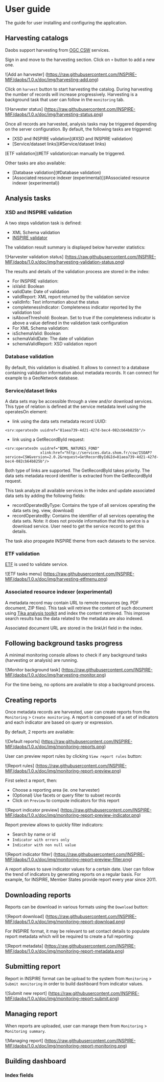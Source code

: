 # User guide

The guide for user installing and configuring the application.

## Harvesting catalogs

Daobs support harvesting from [OGC CSW](http://www.opengeospatial.org/standards/cat) services.


Sign in and move to the harvesting section. 
Click on ```+``` button to add a new one.


![Add an harvester]
(https://raw.githubusercontent.com/INSPIRE-MIF/daobs/1.0.x/doc/img/harvesting-add.png)

Click on ```harvest``` button to start harvesting the catalog. During harvesting
the number of records will increase progressively. Harvesting is a background task
that user can follow in the ```monitoring``` tab.

![Harvester status]
(https://raw.githubusercontent.com/INSPIRE-MIF/daobs/1.0.x/doc/img/harvesting-status.png)

Once all records are harvested, analysis tasks may be triggered depending on the 
server configuration. By default, the following tasks are triggered:

* [XSD and INSPIRE validation](#XSD and INSPIRE validation)
* [Service/dataset links](#Service/dataset links)

[ETF validation](#ETF validation)can manually be triggered.

Other tasks are also available:

* [Database validation](#Database validation)
* [Associated resource indexer (experimental)](#Associated resource indexer (experimental))



## Analysis tasks

### XSD and INSPIRE validation

A two steps validation task is defined:

* XML Schema validation
* [INSPIRE validator](http://inspire-geoportal.ec.europa.eu/validator2/#)

The validation result summary is displayed below harvester statistics:

![Harvester validation status]
(https://raw.githubusercontent.com/INSPIRE-MIF/daobs/1.0.x/doc/img/harvesting-validation-status.png)



The results and details of the validation process are stored in the index:

* For INSPIRE validation:
 * isValid: Boolean
 * validDate: Date of validation
 * validReport: XML report returned by the validation service
 * validInfo: Text information about the status
 * completenessIndicator: Completeness indicator reported by the validation tool
 * isAboveThreshold: Boolean. Set to true if the completeness indicator is above a value defined in the validation task configuration
* For XML Schema validation:
 * isSchemaValid: Boolean
 * schemaValidDate: The date of validation
 * schemaValidReport: XSD validation report


### Database validation

By default, this validation is disabled. It allows to connect to a database
containing validation information about metadata records. It can connect for
example to a GeoNetwork database.


### Service/dataset links

A data sets may be accessible through a view and/or download services. This type 
of relation is defined at the service metadata level using the operatesOn element:

* link using the data sets metadata record UUID:

```
<srv:operatesOn uuidref="81aea739-4d21-427d-bec4-082cb64b825b"/>
```

* link using a GetRecordById request:
```
<srv:operatesOn uuidref="BDML_NATURES_FOND"
                xlink:href="http://services.data.shom.fr/csw/ISOAP?service=CSW&version=2.0.2&request=GetRecordById&Id=81aea739-4d21-427d-bec4-082cb64b825b"/>
```

Both type of links are supported. The GetRecordById takes priority. The data sets 
metadata record identifier is extracted from the GetRecordById request.



This task analyze all available services in the index and update associated data 
sets by adding the following fields:

* recordOperatedByType: Contains the type of all services operating the data sets (eg. view, download)
* recordOperatedBy: Contains the identifier of all services operating the data sets. Note: it does not provide information that this service is a download service. User need to get the service record to get this details.

The task also propagate INSPIRE theme from each datasets to the service.


### ETF validation

[ETF](http://www.geostandaarden.nl/validatie/inspire/) is used to validate service.


![ETF tasks menu]
(https://raw.githubusercontent.com/INSPIRE-MIF/daobs/1.0.x/doc/img/harvesting-etfmenu.png)



### Associated resource indexer (experimental)

A metadata record may contain URL to remote resources (eg. PDF document, ZIP files).
This task will retrieve the content of such document using [Tika analysis toolkit](https://tika.apache.org/)
and index the content retrieved. This improve search results has the data related
to the metadata are also indexed.


Associated document URL are stored in the linkUrl field in the index.



## Following background tasks progress


A minimal monitoring console allows to check if any background tasks (harvesting or analysis)
are running.


![Monitor background task]
(https://raw.githubusercontent.com/INSPIRE-MIF/daobs/1.0.x/doc/img/harvesting-monitor.png)


For the time being, no options are available to stop a background process.




## Creating reports

Once metadata records are harvested, user can create reports from the
```Monitoring``` > ```Create monitoring```. A report is composed of
a set of indicators and each indicator are based on query or expression.

By default, 2 reports are available:

![Default reports]
(https://raw.githubusercontent.com/INSPIRE-MIF/daobs/1.0.x/doc/img/monitoring-reports.png)

User can preview report rules by clicking ```View report rules``` button:

![Report rules]
(https://raw.githubusercontent.com/INSPIRE-MIF/daobs/1.0.x/doc/img/monitoring-report-preview.png)


First select a report, then:
* Choose a reporting area (ie. one harvester)
* (Optional) Use facets or query filter to subset records
* Click on ```Preview``` to compute indicators for this report


![Report indicator preview]
(https://raw.githubusercontent.com/INSPIRE-MIF/daobs/1.0.x/doc/img/monitoring-report-preview-indicator.png)


Report preview allows to quickly filter indicators:
* Search by name or id
* ```Indicator with errors only```
* ```Indicator with non null value```


![Report indicator filter]
(https://raw.githubusercontent.com/INSPIRE-MIF/daobs/1.0.x/doc/img/monitoring-report-preview-filter.png)

A report allows to save indicator values for a certain date. User can follow
the trend of indicators by generating reports on a regular basis. For example,
for INSPIRE, Member States provide report every year since 2011.


## Downloading reports

Reports can be download in various formats using the ```Download``` button:

![Report download]
(https://raw.githubusercontent.com/INSPIRE-MIF/daobs/1.0.x/doc/img/monitoring-report-download.png)


For INSPIRE format, it may be relevant to set contact details to populate
report metadata which will be required to create a full reporting:

![Report metadata]
(https://raw.githubusercontent.com/INSPIRE-MIF/daobs/1.0.x/doc/img/monitoring-report-metadata.png)


## Submitting report

Report in INSPIRE format can be upload to the system from 
```Monitoring``` > ```Submit monitoring``` in order to build
dashboard from indicator values.


![Submit new report]
(https://raw.githubusercontent.com/INSPIRE-MIF/daobs/1.0.x/doc/img/monitoring-report-submit.png)





## Managing report

When reports are uploaded, user can manage them from 
```Monitoring``` > ```Monitoring summary```.


![Managing report]
(https://raw.githubusercontent.com/INSPIRE-MIF/daobs/1.0.x/doc/img/monitoring-report-monitoring.png)




## Building dashboard



### Index fields

